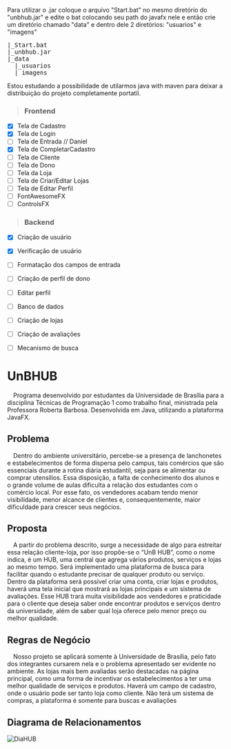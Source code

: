 Para utilizar o .jar coloque o arquivo "Start.bat" no mesmo diretório do "unbhub.jar" e edite o bat colocando seu path do javafx nele e então crie um diretório chamado "data" e dentro dele 2 diretórios: "usuarios" e "imagens"

<pre>
|_Start.bat
|_unbhub.jar
|_data
  |_usuarios
  |_imagens
</pre>

Estou estudando a possibilidade de utilarmos java with maven para deixar a distribuição do projeto completamente portatil.


> ### Frontend
- [X] Tela de Cadastro
- [X] Tela de Login
- [ ] Tela de Entrada // Daniel
- [X] Tela de CompletarCadastro
- [ ] Tela de Cliente
- [ ] Tela de Dono
- [ ] Tela da Loja
- [ ] Tela de Criar/Editar Lojas
- [ ] Tela de Editar Perfil
- [ ] FontAwesomeFX
- [ ] ControlsFX

> ### Backend
- [X] Criação de usuário
- [X] Verificação de usuário
- [ ] Formatação dos campos de entrada
- [ ] Criação de perfil de dono
- [ ] Editar perfil
- [ ] Banco de dados
- [ ] Criação de lojas
- [ ] Criação de avaliações
- [ ] Mecanismo de busca


# UnBHUB
&emsp;Programa desenvolvido por estudantes da Universidade de Brasília para a
disciplina Técnicas de Programação 1 como trabalho final, ministrada pela Professora
Roberta Barbosa. Desenvolvida em Java, utilizando a plataforma JavaFX.

## Problema
&emsp;Dentro do ambiente universitário, percebe-se a presença de lanchonetes e
estabelecimentos de forma dispersa pelo campus, tais comércios que são
essenciais durante a rotina diária estudantil, seja para se alimentar ou comprar
utensílios. Essa disposição, a falta de conhecimento dos alunos e o grande volume
de aulas dificulta a relação dos estudantes com o comércio local. Por esse fato, os
vendedores acabam tendo menor visibilidade, menor alcance de clientes e,
consequentemente, maior dificuldade para crescer seus negócios.

## Proposta
&emsp;A partir do problema descrito, surge a necessidade de algo para estreitar
essa relação cliente-loja, por isso propõe-se o “UnB HUB”, como o nome indica, é
um HUB, uma central que agrega vários produtos, serviços e lojas ao mesmo
tempo. Será implementado uma plataforma de busca para facilitar quando o
estudante precisar de qualquer produto ou serviço. Dentro da plataforma será
possível criar uma conta, criar lojas e produtos, haverá uma tela inicial que mostrará
as lojas principais e um sistema de avaliações. Esse HUB trará muita visibilidade
aos vendedores e praticidade para o cliente que deseja saber onde encontrar
produtos e serviços dentro da universidade, além de saber qual loja oferece pelo
menor preço ou melhor qualidade.


## Regras de Negócio
&emsp;Nosso projeto se aplicará somente à Universidade de Brasília, pelo fato dos
integrantes cursarem nela e o problema apresentado ser evidente no ambiente. As
lojas mais bem avaliadas serão destacadas na página principal, como uma forma de
incentivar os estabelecimentos a ter uma melhor qualidade de serviços e produtos.
Haverá um campo de cadastro, onde o usuário pode ser tanto loja como cliente.
Não terá um sistema de compras, a plataforma é somente para buscas e
avaliações

## Diagrama de Relacionamentos

![DiaHUB](https://user-images.githubusercontent.com/64702639/211954050-13451c5f-1425-41f7-a4cb-e128ec10db30.png)

